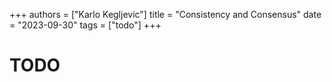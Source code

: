 +++
authors = ["Karlo Kegljevic"]
title = "Consistency and Consensus"
date = "2023-09-30"
tags = ["todo"]
+++

# TODO